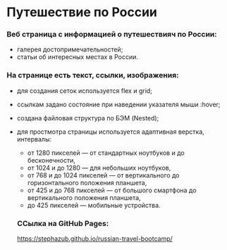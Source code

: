 # Путешествие по России

### Веб страница с информацией о путешествияч по России:
* галерея достопримечательностей;
* статьи об интересных местах в России.

### На странице есть текст, ссылки, изображения:
* для создания сеток используется flex и grid;
* ссылкам задано состояние при наведении указателя мыши :hover;
* создана файловая структура по БЭМ (Nested);
* для простмотра страницы используется адаптивная верстка, интервалы:
  * от 1280 пикселей — от стандартных ноутбуков и до бесконечности,
  * от 1024 и до 1280 — для небольших ноутбуков,
  * от 768 и до 1024 пикселей — от вертикального до горизонтального положения планшета,
  * от 425 и до 768 пикселей — от большого смартфона до вертикального положения планшета,
  * до 425 пикселей — мобильные устройства.

  ### ССылка на GitHub Pages:
  https://stephazub.github.io/russian-travel-bootcamp/

